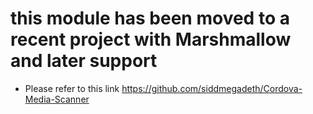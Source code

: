 

# this module has been moved to a recent project with Marshmallow and later support
 - Please refer to this link https://github.com/siddmegadeth/Cordova-Media-Scanner
